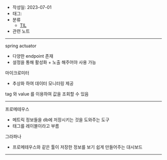- 작성일: 2023-07-01
- 태그: 
- 분류
    - [TIL](TIL.md)
- 관련 노트

---

spring actuator 

- 다양한 endpoint 존재
- 설정을 통해 활성화 + 노출 해주어야 사용 가능

마이크로미터

- 추상화 하여 데이터 모니터링 제공


tag 와 value 를 이용하여 값을 조회할 수 있음

---

프로메테우스

- 메트릭 정보들을 db에 저장시키는 것을 도와주는 도구
- 태그를 레이블이라고 부름

그라파나

- 프로메테우스와 같은 툴이 저장한 정보를 보기 쉽게 만들어주는 대시보드


---